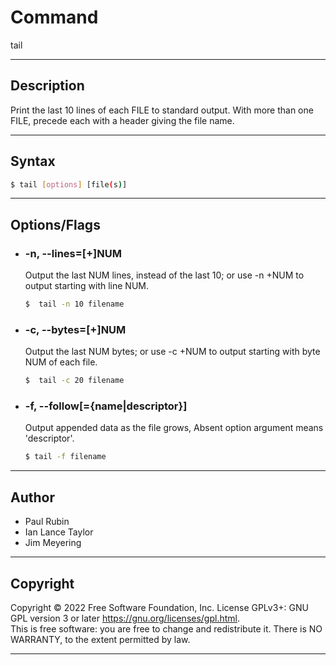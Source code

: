 # Command
tail

---

## Description
  Print the last 10 lines of each FILE to standard output.  With more than one FILE, precede each with a header giving the file name.

---

## Syntax
```bash
$ tail [options] [file(s)]
```

---

## Options/Flags
- ### -n, --lines=[+]NUM
   Output  the  last  NUM  lines,  instead  of  the  last 10; or use -n +NUM to output starting with line NUM.
    ```bash
    $  tail -n 10 filename
    ```
  
- ### -c, --bytes=[+]NUM
  Output the last NUM bytes; or use -c +NUM to output starting with byte NUM of  each file.
    ```bash
    $  tail -c 20 filename
    ```
     
-  ### -f, --follow[={name|descriptor}]
    Output appended data as the file grows, Absent option argument means 'descriptor'.
    ```bash
    $ tail -f filename
    ```

---

## Author
- Paul Rubin
- Ian Lance Taylor
- Jim Meyering

---

## Copyright
Copyright  ©  2022  Free  Software  Foundation, Inc.  License GPLv3+: GNU GPL version 3 or later <https://gnu.org/licenses/gpl.html>. <br/>
This is free software: you are free to change and redistribute it.  There is NO  WARRANTY, to the extent permitted by law.


---
